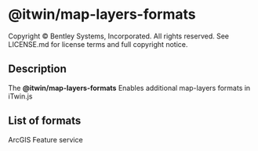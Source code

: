﻿# @itwin/map-layers-formats

Copyright © Bentley Systems, Incorporated. All rights reserved. See LICENSE.md for license terms and full copyright notice.

## Description

The __@itwin/map-layers-formats__ Enables additional map-layers formats in iTwin.js

## List of formats

ArcGIS Feature service
